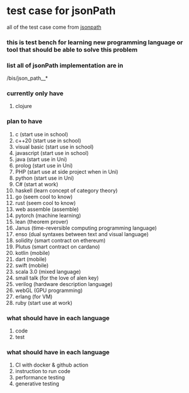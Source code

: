 # test case for jsonPath
all of the test case come from [jsonpath](https://goessner.net/articles/JsonPath/)

### this is test bench for learning new programming language or tool that should be able to solve this problem

### list all of jsonPath implementation are in
/bis/json_path__*
### currently only have
1. clojure

### plan to have 
1.  c  (start use in school)
2.  c++20 (start use in school)
3.  visual basic (start use in school)
4.  javascript (start use in school)
5.  java (start use in Uni)
6.  prolog (start use in Uni)
7.  PHP (start use at side project when in Uni)
8.  python (start use in Uni)
9.  C# (start at work)
10. haskell (learn concept of category theory)
11. go (seem cool to know)
12. rust (seem cool to know)
13. web assemble (assemble)
14. pytorch (machine learning)
15. lean (theorem prover)
16. Janus (time-reversible computing programming language)
17. enso (dual syntaxes between text and visual language)
18. solidity (smart contract on ethereum)
19. Plutus (smart contract on cardano)
20. kotlin (mobile)
21. dart (mobile)
22. swift (mobile)
23. scala 3.0 (mixed language)
24. small talk (for the love of alen key)
25. verilog (hardware description language)
26. webGL (GPU programming)
27. erlang (for VM)
28. ruby   (start use at work)

### what should have in each language
1. code
2. test

### what should have in each language
1. CI with docker & github action
2. instruction to run code
3. performance testing 
4. generative testing 